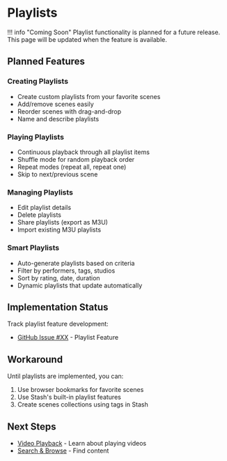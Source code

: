 # Playlists

!!! info "Coming Soon"
    Playlist functionality is planned for a future release. This page will be updated when the feature is available.

## Planned Features

### Creating Playlists

- Create custom playlists from your favorite scenes
- Add/remove scenes easily
- Reorder scenes with drag-and-drop
- Name and describe playlists

### Playing Playlists

- Continuous playback through all playlist items
- Shuffle mode for random playback order
- Repeat modes (repeat all, repeat one)
- Skip to next/previous scene

### Managing Playlists

- Edit playlist details
- Delete playlists
- Share playlists (export as M3U)
- Import existing M3U playlists

### Smart Playlists

- Auto-generate playlists based on criteria
- Filter by performers, tags, studios
- Sort by rating, date, duration
- Dynamic playlists that update automatically

## Implementation Status

Track playlist feature development:

- [GitHub Issue #XX](https://github.com/carrotwaxr/peek-stash-browser/issues) - Playlist Feature

## Workaround

Until playlists are implemented, you can:

1. Use browser bookmarks for favorite scenes
2. Use Stash's built-in playlist features
3. Create scenes collections using tags in Stash

## Next Steps

- [Video Playback](video-playback.md) - Learn about playing videos
- [Search & Browse](search-browse.md) - Find content
